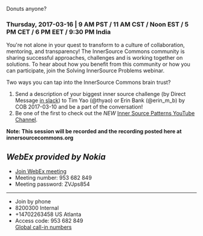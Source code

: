 Donuts anyone? 

### Thursday, 2017-03-16 | 9 AM PST / 11 AM CST / Noon EST / 5 PM CET / 6 PM EET / 9:30 PM India

You're not alone in your quest to transform to a culture of collaboration, mentoring, and transparency! The InnerSource Commons community is sharing successful approaches, challenges and is working together on solutions. To hear about how you benefit from this community or how you can participate,  join the Solving InnerSource Problems webinar.  

Two ways you can tap into the InnerSource Commons brain trust?
 
1. Send a description of your biggest inner source challenge (by Direct Message [in slack](https://isc-inviter.herokuapp.com/)) to Tim Yao (@thyao) or Erin Bank (@erin_m_b) by COB 2017-03-10 and be a part of the conversation!
2. Be one of the first to check out the *NEW* [Inner Source Patterns YouTube Channel](http://bit.ly/innersource_patterns_videos).

**Note: This session will be recorded and the recording posted here at innersourcecommons.org**
  
*WebEx provided by Nokia* 
-------------------------------------------

* [Join WebEx meeting](https://nokiameetings.webex.com/nokiameetings/j.php?MTID=m32b7e49aaf97637b5941745eff4f181a)
* Meeting number: 953 682 849
* Meeting password: ZVJps854  

------------------------------------------
* Join by phone  
* 8200300 Internal  
* +14702263458 US Atlanta  
* Access code: 953 682 849  
[Global call-in numbers](https://nokiameetings.webex.com/nokiameetings/globalcallin.php?serviceType=MC&ED=505049062&tollFree=1)  
